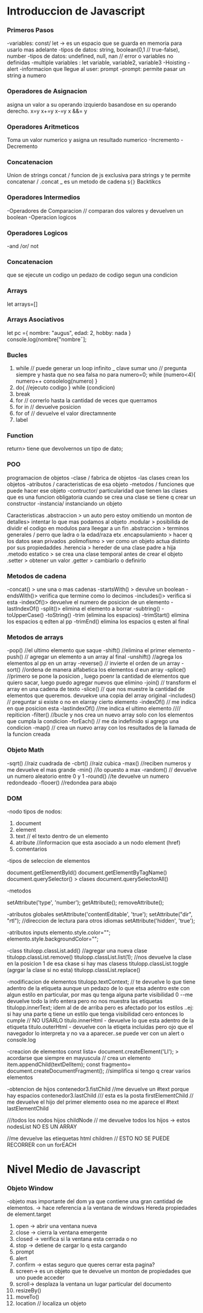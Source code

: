 # Introduccion de Javascript

### Primeros Pasos
-variables: const/ let -> es un espacio que se guarda en memoria para usarlo mas adelante
-tipos de datos: string, boolean(0,1 // true-false), number
-tipos de datos: undefined, null, nan // error o variables no definidas
-multiple variables : let variable, variable2, variable3
-Hoisting
-alert
-informacion que llegue al user: prompt
-prompt: permite pasar un string a numero

### Operadores de Asignacion
asigna un valor a su operando izquierdo basandose en su operando derecho.
x=y
x+=y
x-=y
x &&= y	

### Operadores Aritmeticos
Toma un valor numerico y asigna un resultado numerico
-Incremento
-Decremento

### Concatenacion
Union de strings
concat / funcion de js exclusiva para strings y te permite concatenar / .concat _ es un metodo de cadena
`${}` Backtikcs

### Operadores Intermedios
-Operadores de Comparacion // comparan dos valores y devuelven un boolean
-Operacion logicos

### Operadores Logicos
-and /or/ not 

### Concatenacion
que se ejecute un codigo un pedazo de codigo segun una condicion

### Arrays
let arrays=[]

### Arrays Asociativos
let pc ={
    nombre: "augus",
    edad: 2,
    hobby: nada
}
console.log(nombre["nombre˝];

### Bucles
1) while // puede generar un loop infinito _ clave sumar uno // pregunta siempre y hasta que no sea falsa no para
numero=0;
while (numero<4){
    numero++
    consolelog(numero)
}
2) do{
 //ejecuto codigo
} while (condicion)
3) break
4) for // correrlo hasta la cantidad de veces que querramos
5) for in // devuelve posicion
6) for of // devuelve el valor directamnente
7) label

### Function
return> tiene que devolvernos un tipo de dato;

### POO
programacion de objetos
-clase / fabrica de objetos
-las clases crean los objetos
-atributos / caracteristicas de esa objeto
-metodos / funciones que puede hacer ese objeto
-contructor/ particularidad que tienen las clases que es una funcion obligatoria
cuando se crea una clase se tiene q crear un constructor
-instancia/ instanciando un objeto

Caracteristicas
.abstraccion > un auto pero estoy omitiendo un monton de detalles> intentar lo que mas podamos al objeto
.modular > posibilida de dividir el codigo en modulos para lleegar a un fin
.abstraccion > terminos generales / perro que ladra o la edad/raza etx
.encapsulamiento > hacer q los datos sean privados
.polimofismo > ver como un objeto actua distinto por sus propiedaddes
.herencia > hereder de una clase padre a hija
.metodo estatico > se crea una clase temporal antes de crear el objeto
.setter > obtener un valor
.getter > cambiarlo o definirlo

### Metodos de cadena
-concat() > une una o mas cadenas
-startsWith() > devulve un boolean
-endsWith()> verifica que termine como lo decimos 
-includes()> verifica si esta 
-indexOf()> devuelve el numero de posicion de un elemento
-lastIndexOf()
-split()> elimina el elemento a borrar
-subtring()
-toUpperCase()
-toString()
-trim (elimina los espacios)
-trimStart() elimina los espacios q edten al pp
-trimEnd() elimina los espacios q esten al final


### Metodos de arrays
-pop() //el ultimo elemento que saque
-shift() //elimina el primer elemento
-push() // agregar un elemento a un array al final
-unshift() //agrega los elementos al pp en un array
-reverse() // invierte el orden de un array
-sort() //ordena de manera alfabetica los elementos d eun array
-splice() //primero se pone la posicion ,  luego poenr la cantidad de elementos que quiero sacar, luego puedo agregar nuevos que elimino
-join() // transform el array en una cadena de texto 
-slice() // que nos muestre la cantidad de elementos que queremos. devuekve una copia del array original
-includes() // preguntar si existe o no en elarray cierto elemento
-indexOf() // me indica en que posicion esta
-lastindexOf() //me indica el ultimo elemento 
//// repiticion
-filter() //bucle y nos crea un nuevo array solo con los elementos que cumpla la condicion
-forEach() // me da indefinido si agrego una condicion
-map() // crea un nuevo array con los resultados de la llamada de la funcion creada

### Objeto Math
-sqrt() //raiz cuadrada de
-cbrt() //raiz cubica
-max() //reciben numeros y me devuelve el mas grande
-min() //lo opuesto a max
-random() // devuelve un numero aleatorio entre 0 y 1
-round() //te devuelve un numero redondeado
-flooer() //redondea para abajo

### DOM
-nodo 
tipos de nodos:
1) document
2) element
3) text // el texto dentro de un elemento
4) atribute //informacion que esta asociado a un  nodo element (href)
5) comentarios

-tipos de seleccion de elementos

document.getElementById()
document.getElementByTagName()
document.querySelector() > clases
document.querySelectorAll()

-metodos

setAttribute('type', 'number');
getAttribute();
removeAttribute();

-atributos globales
setAttribute('contentEditable', 'true');
setAttribute("dir", "rtl"); //direccion de lectura para otros idiomas
setAttribute('hidden', 'true');

-atributos inputs
elemento.style.color="";
elemento.style.backgroundColor="";

-class
titulopp.classList.add() //agregar una nueva clase 
titulopp.classList.remove() 
titulopp.classList.list(1); //nos devuelve la clase en la posicion 1 de esa ckase si hay mas clasess
titulopp.classList.toggle (agrgar la clase si no esta)
titulopp.classList.replace()

-modificacion de elementos
titulopp.textContext; // te devuelve lo que tiene adentro de la etiqueta aunque un pedazo de lo que etsa adentro este con algun estilo en particular, por mas qu tenga alguna parte visibilidad 0 --me devuelve todo la info entera pero no nos muestra las etiquetas
titulopp.innerText; idem al de de arriba pero es afectado por los estilos ..ej: si hay una parte q tiene un estilo que tenga visibilidad cero entonces lo cumple // NO USARLO
titulo.innerHtml - devuelve lo que esta adentro de la etiqueta
titulo.outerHtml - devuelve con la etiqeta incluidas pero ojo que el navegador lo interpreta y no va a aparecer..se puede ver con un alert o console.log

-creacion de elementos
const lista= document.createElement('LI'); > acordarse que siempre en mayuscula // crea un elemento
item.appendChild(textDelItem);
const fragmento= document.createDocumentFragment(); //simplifica si tengo q crear varios elementos

-obtencion de hijos
contenedor3.fistChild //me devuelve un #text porque hay espacios
contenedor3.lastChild
/// esta es la posta
firstElementChild // me devuelve el hijo del primer elemento osea no me aparece el #text
lastElementChild

///todos los nodos hijos
childNode // me devuelve todos los hijos -> estos nodesList NO ES UN ARRAY

//me devuelve las etiequetas html
children // ESTO NO SE PUEDE RECORRER con un forEACH

# Nivel Medio de Javascript

### Objeto Window

-objeto mas importante del dom ya que contiene una gran cantidad de elementos. -> hace referencia a la ventana de windows
Hereda propiedades de element.target

1) open -> abrir una ventana nueva
2) close -> cierra la ventana emergente
3) closed -> verifica si la ventana esta cerrada o no
4) stop -> detiene de cargar lo q esta cargando
5) prompt
6) alert
7) confirm -> estas seguro que queres cerrar esta pagina?
8) screen-> es un objeto que te devuelve un monton de propiedades que uno puede acceder
9) scroll-> desplaza la ventana  un lugar particular del documento
19) resizeBy()
20) moveTo()
21) location // localiza un objeto